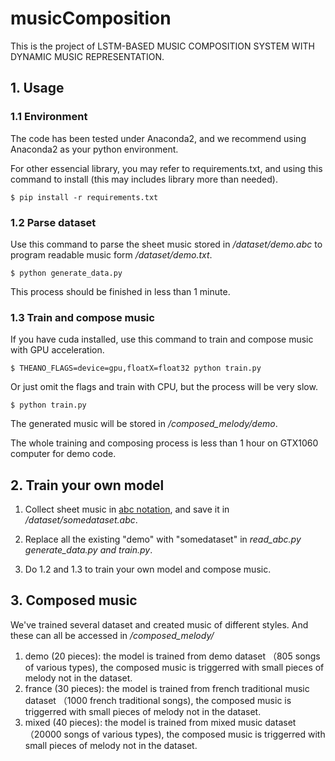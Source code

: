 # musicComposition
This is the project of LSTM-BASED MUSIC COMPOSITION SYSTEM WITH DYNAMIC MUSIC REPRESENTATION.

## 1. Usage
### 1.1 Environment
The code has been tested under Anaconda2, and we recommend using Anaconda2 as your python environment.

For other essencial library, you may refer to requirements.txt, and using this command to install 
(this may includes library more than needed).

    $ pip install -r requirements.txt
### 1.2 Parse dataset
Use this command to parse the sheet music stored in */dataset/demo.abc* to program readable music form */dataset/demo.txt*.

    $ python generate_data.py 
    
This process should be finished in less than 1 minute.
### 1.3 Train and compose music
If you have cuda installed, use this command to train and compose music with GPU acceleration.

    $ THEANO_FLAGS=device=gpu,floatX=float32 python train.py
Or just omit the flags and train with CPU, but the process will be very slow.

    $ python train.py
The generated music will be stored in */composed_melody/demo*.

The whole training and composing process is less than 1 hour on GTX1060 computer for demo code.

## 2. Train your own model
1. Collect sheet music in [abc notation](http://abcnotation.com/), and save it in */dataset/somedataset.abc*.

2. Replace all the existing "demo" with "somedataset" in *read_abc.py generate_data.py and train.py*.

3. Do 1.2 and 1.3 to train your own model and compose music.

## 3. Composed music

We've trained several dataset and created music of different styles. And these can all be accessed in */composed_melody/*

1. demo (20 pieces): the model is trained from demo dataset （805 songs of various types), the composed music is triggerred with small pieces of melody not in the dataset.
2. france (30 pieces): the model is trained from french traditional music dataset （1000 french traditional songs), the composed music is triggerred with small pieces of melody not in the dataset.
3. mixed (40 pieces): the model is trained from mixed music dataset （20000 songs of various types), the composed music is triggerred with small pieces of melody not in the dataset.
